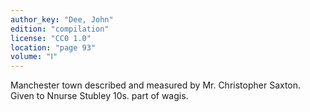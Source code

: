 ```yaml
---
author_key: "Dee, John"
edition: "compilation"
license: "CC0 1.0"
location: "page 93"
volume: "Ⅰ"
---
```

Manchester town described and measured by Mr. Christopher Saxton. Given to
Nnurse Stubley 10s. part of wagis.
